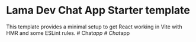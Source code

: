 # Lama Dev Chat App Starter template

This template provides a minimal setup to get React working in Vite with HMR and some ESLint rules.
#   C h a t _ a p p  
 #   C h a t _ a p p  
 